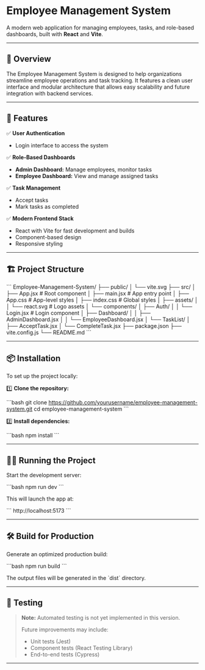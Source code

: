 
# Employee Management System

A modern web application for managing employees, tasks, and role-based dashboards, built with **React** and **Vite**.

---

## 🌟 Overview

The Employee Management System is designed to help organizations streamline employee operations and task tracking. It features a clean user interface and modular architecture that allows easy scalability and future integration with backend services.

---

## 🚀 Features

✅ **User Authentication**
- Login interface to access the system

✅ **Role-Based Dashboards**
- **Admin Dashboard:** Manage employees, monitor tasks
- **Employee Dashboard:** View and manage assigned tasks

✅ **Task Management**
- Accept tasks
- Mark tasks as completed

✅ **Modern Frontend Stack**
- React with Vite for fast development and builds
- Component-based design
- Responsive styling

---

## 🏗️ Project Structure

\`\`\`
Employee-Management-System/
├── public/
│   └── vite.svg
├── src/
│   ├── App.jsx                  # Root component
│   ├── main.jsx                 # App entry point
│   ├── App.css                  # App-level styles
│   ├── index.css                # Global styles
│   ├── assets/
│   │   └── react.svg            # Logo assets
│   └── components/
│       ├── Auth/
│       │   └── Login.jsx        # Login component
│       ├── Dashboard/
│       │   ├── AdminDashboard.jsx
│       │   └── EmployeeDashboard.jsx
│       └── TaskList/
│           ├── AcceptTask.jsx
│           └── CompleteTask.jsx
├── package.json
├── vite.config.js
└── README.md
\`\`\`

---

## 📦 Installation

To set up the project locally:

1️⃣ **Clone the repository:**

\`\`\`bash
git clone https://github.com/yourusername/employee-management-system.git
cd employee-management-system
\`\`\`

2️⃣ **Install dependencies:**

\`\`\`bash
npm install
\`\`\`

---

## 🧑‍💻 Running the Project

Start the development server:

\`\`\`bash
npm run dev
\`\`\`

This will launch the app at:

\`\`\`
http://localhost:5173
\`\`\`

---

## 🛠️ Build for Production

Generate an optimized production build:

\`\`\`bash
npm run build
\`\`\`

The output files will be generated in the \`dist\` directory.

---

## 🧪 Testing

> **Note:** Automated testing is not yet implemented in this version.
>
> Future improvements may include:
> - Unit tests (Jest)
> - Component tests (React Testing Library)
> - End-to-end tests (Cypress)

---
